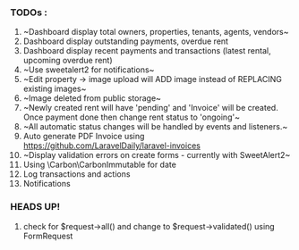 ### TODOs :
1. ~Dashboard display total owners, properties, tenants, agents, vendors~
2. Dashboard display outstanding payments, overdue rent
3. Dashboard display recent payments and transactions (latest rental, upcoming overdue rent)
4. ~Use sweetalert2 for notifications~
5. ~Edit property -> image upload will ADD image instead of REPLACING existing images~
6. ~Image deleted from public storage~
7. ~Newly created rent will have 'pending' and 'Invoice' will be created. Once payment done then change rent status to 'ongoing'~
8. ~All automatic status changes will be handled by events and listeners.~
9. Auto generate PDF Invoice using https://github.com/LaravelDaily/laravel-invoices
10. ~Display validation errors on create forms - currently with SweetAlert2~
11. Using \Carbon\CarbonImmutable for date
12. Log transactions and actions
13. Notifications

### HEADS UP!
1. check for $request->all() and change to $request->validated() using FormRequest
